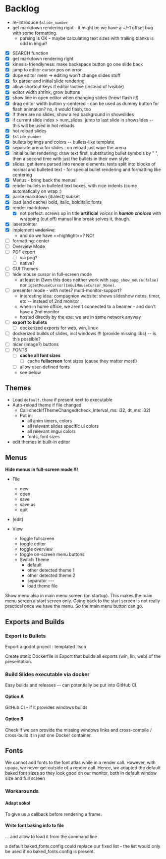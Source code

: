 # Backlog

* re-introduce `$slide_number`
* get markdown rendering right - it might be we have a +/-1 offset bug with some formatting.
    * parsing is OK - maybe calculating text sizes with trailing blanks is odd in imgui?

- [x] SEARCH function
- [x] get markdown rendering right 
- [x] kinesis-friendlyness: make backspace button go one slide back
- [x] jump to editor cursor pos on error
- [x] dupe editor mem -> editing won't change slides stuff
- [x] fix parser and initial slide rendering
- [x] allow shortcut keys if editor !active (instead of !visible)
- [x] editor width shrink, grow buttons
- [x] show line in open editor when changing slides (!new! flash it!)
- [x] drag editor width button y-centered - can be used as dummy button for flash animation? no, it would flash, too
- [x] If there are no slides, show a red background in showslides
- [x] if current slide index > num_slides: jump to last slide in showslides -- this will be used in hot reloads
- [x] hot reload slides
- [x] `$slide_number`
- [x] bullets bg imgs and colors -- bullets-like template
- [x] separate arena for slides : on reload just wipe the arena
- [x] initial bullet rendering: draw text first, substituting bullet symbols by "  ", then a second time with just the bullets in their own style
- [x] slides: get items parsed into render elements: texts split into blocks of normal and bulleted text - for special bullet rendering and formatting like centering
- [x] Menus - bring back the menus!
- [x] render bullets in bulleted text boxes, with nice indents (come automatically on wrap :) 
- [x] parse markdown (dialect) subset
- [x] load (and cache) bold, italic, bolditalic fonts
- [x] render markdown
  - [x] not perfect. screws up in title **artificial** _voices_ in _**human choices**_ with wrapping (cut off)
        manual line break solves it, though.
- [x] laserpointer
- [x] implement ~~underline~~: 
    - and do we have ==highlight==? NO!
- [ ] formatting: center
- [ ] Overview Mode
- [ ] PDF export
  - [ ] via png?
  - [ ] native?
- [ ] GUI Themes
- [ ] hide mouse cursor in full-screen mode
  - at least in i3wm this does neither work with `sapp_show_mouse(false)` nor 
    `igSetMouseCursor(ImGuiMouseCursor_None)`.
- [ ] presenter mode - with notes? multi-monitor-support?
  - interesting idea: compagnion website: shows slideshow notes, timer, etc -- instead of 2nd monitor
  - when in home office, we aren't connected to a beamer - and don't have a 2nd monitor
  - hosted directly by the exe: we are in same network anyway
- [ ] **export to bullets** 
  - [ ] dockerized exports for web, win, linux
- [ ] dockerized builds of slides, incl windows !!! (provide missing libs) -- is this possible?
- [ ] nicer (image?) buttons
- [ ] FONTS
  - [ ] **cache all font sizes**
    - [ ] cache **fullscreen** font sizes (cause they matter most!)
  - [ ] allow user-defined fonts
  - see below



## Themes
- Load `default.theme` if present next to executable
- Auto-reload theme if file changed
    - Call checkIfThemeChanged(check_interval_ms: i32, dt_ms: i32) 
    - Put in:
        - all anim timers, colors
        - all relevant slides specific ui colors
        - all relevant imgui colors
        - fonts, font sizes
- edit themes in built-in editor



## Menus

**Hide menus in full-screen mode !!!** 

- File
    - new
    - open
    - save
    - save as
    - quit

- (edit)

- View
    - toggle fullscreen
    - toggle editor
    - toggle overview
    - toggle on-screen menu buttons
    - Switch Theme
        - default
        - other detected theme 1
        - other detected theme 2
        - separator ---
        - load theme file

Show menu also in main menu screen (on startup). This makes the main menu screen a start screen only. Going back to the start screen is not really practical once we have the menu. So the main menu button can go.



## Exports and Builds


### Export to Bullets

Export a godot project : templated .tscn

Create static Dockerfile in Export that builds all exports (win, lin, web) of the presentation.

### Build Slides executable via docker
Easy builds and releases -- can potentially be put into GitHub CI.

#### Option A
GitHub CI - if it provides windows builds

#### Option B
Check if we can provide the missing windows links and cross-compile / cross-build it in just one Docker container.


## Fonts
We cannot add fonts to the font atlas while in a render call. However, with upaya, we never get outside of a render call. Hence, we adapted the default baked font sizes so they look good on our monitor, both in default window size and full screen

### Workarounds

#### Adapt sokol
To give us a callback before rendering a frame. 

#### Write font baking info to file 
... and allow to load it from the command line

a default baked_fonts.config could replace our fixed list - the list would only be used if no baked_fonts.config is present.
